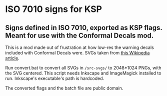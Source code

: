 # ISO 7010 signs for KSP
## Signs defined in ISO 7010, exported as KSP flags. Meant for use with the Conformal Decals mod.

This is a mod made out of frustration at how low-res the warning decals included with Conformal Decals were. 
SVGs taken from [this Wikipedia article](https://wikipedia.org/wiki/ISO_7010). 

Run convert.bat to convert all SVGs in `/src-svgs/` to 2048*1024 PNGs, with the SVG centered. 
This script needs Inkscape and ImageMagick installed to run. Inkscape's executable's path is hardcoded.

The converted flags and the batch file are public domain.

